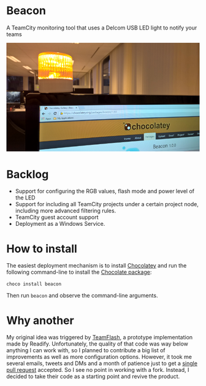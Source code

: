 # Beacon
A TeamCity monitoring tool that uses a Delcom USB LED light to notify your teams

![Chocolate](./Images/Screenshot.png)  

# Backlog
* Support for configuring the RGB values, flash mode and power level of the LED
* Support for including all TeamCity projects under a certain project node, including more advanced filtering rules.
* TeamCity guest account support
* Deployment as a Windows Service.

# How to install
The easiest deployment mechanism is to install [Chocolatey](https://chocolatey.org/) and run the following command-line to install the [Chocolate package](https://chocolatey.org/packages/beacon):

	choco install beacon

Then run `beacon` and observe the command-line arguments. 

# Why another
My original idea was triggered by [TeamFlash](https://github.com/Readify/TeamFlash), a prototype implementation made by Readify. Unfortunately, the quality of that code was way below anything I can work with, so I planned to contribute a big list of improvements as well as more configuration options. However, it took me several emails, tweets and DMs and a month of patience just to get a [single pull request](https://github.com/Readify/TeamFlash/pull/16) accepted. So I see no point in working with a fork. Instead, I decided to take their code as a starting point and revive the product. 

